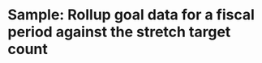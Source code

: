 # Sample: Rollup goal data for a fiscal period against the stretch target count

<!-- https://docs.microsoft.com/en-us/dynamics365/customer-engagement/developer/sample-rollup-goal-data-fiscal-period-stretch-target-count -->